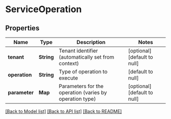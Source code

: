 # ServiceOperation
## Properties

| Name | Type | Description | Notes |
|------------ | ------------- | ------------- | -------------|
| **tenant** | **String** | Tenant identifier (automatically set from context) | [optional] [default to null] |
| **operation** | **String** | Type of operation to execute | [default to null] |
| **parameter** | **Map** | Parameters for the operation (varies by operation type) | [optional] [default to null] |

[[Back to Model list]](../README.md#documentation-for-models) [[Back to API list]](../README.md#documentation-for-api-endpoints) [[Back to README]](../README.md)

